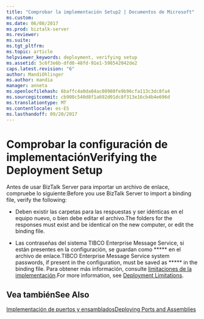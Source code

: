 ```yaml
---
title: "Comprobar la implementación Setup2 | Documentos de Microsoft"
ms.custom: 
ms.date: 06/08/2017
ms.prod: biztalk-server
ms.reviewer: 
ms.suite: 
ms.tgt_pltfrm: 
ms.topic: article
helpviewer_keywords: deployment, verifying setup
ms.assetid: 5c6f3e6b-dfd0-48fd-91e1-598542042de2
caps.latest.revision: "6"
author: MandiOhlinger
ms.author: mandia
manager: anneta
ms.openlocfilehash: 6baffc4a0da04ac00980fe9b96cfa113c3dc8fa4
ms.sourcegitcommit: cb908c540d8f1a692d01dc8f313e16cb4b4e696d
ms.translationtype: MT
ms.contentlocale: es-ES
ms.lasthandoff: 09/20/2017
---
```

# <a name="verifying-the-deployment-setup"></a><span data-ttu-id="d3295-102">Comprobar la configuración de implementación</span><span class="sxs-lookup"><span data-stu-id="d3295-102">Verifying the Deployment Setup</span></span>
<span data-ttu-id="d3295-103">Antes de usar BizTalk Server para importar un archivo de enlace, compruebe lo siguiente:</span><span class="sxs-lookup"><span data-stu-id="d3295-103">Before you use BizTalk Server to import a binding file, verify the following:</span></span>  
  
-   <span data-ttu-id="d3295-104">Deben existir las carpetas para las respuestas y ser idénticas en el equipo nuevo, o bien debe editar el archivo.</span><span class="sxs-lookup"><span data-stu-id="d3295-104">The folders for the responses must exist and be identical on the new computer, or edit the binding file.</span></span>  
  
-   <span data-ttu-id="d3295-105">Las contraseñas del sistema TIBCO Enterprise Message Service, si están presentes en la configuración, se guardan como ***** en el archivo de enlace.</span><span class="sxs-lookup"><span data-stu-id="d3295-105">TIBCO Enterprise Message Service system passwords, if present in the configuration, must be saved as ***** in the binding file.</span></span> <span data-ttu-id="d3295-106">Para obtener más información, consulte [limitaciones de la implementación](../core/deployment-limitations1.md).</span><span class="sxs-lookup"><span data-stu-id="d3295-106">For more information, see [Deployment Limitations](../core/deployment-limitations1.md).</span></span>  
  
## <a name="see-also"></a><span data-ttu-id="d3295-107">Vea también</span><span class="sxs-lookup"><span data-stu-id="d3295-107">See Also</span></span>  
 [<span data-ttu-id="d3295-108">Implementación de puertos y ensamblados</span><span class="sxs-lookup"><span data-stu-id="d3295-108">Deploying Ports and Assemblies</span></span>](../core/deploying-ports-and-assemblies2.md)